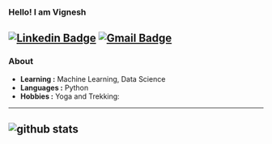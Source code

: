 ### Hello! I am Vignesh 
[![Linkedin Badge](https://img.shields.io/badge/-Vignesh-blue?style=flat-square&logo=Linkedin&logoColor=white&link=https://www.linkedin.com/in/vignesh-59b755197//)](https://www.linkedin.com/in/vignesh-59b755197/) [![Gmail Badge](https://img.shields.io/badge/-vignesh.suvarna95@gmail.com-c14438?style=flat-square&logo=Gmail&logoColor=white&link=mailto:vignesh.suvarna95@gmail.com)](mailto:vignesh.suvarna95@gmail.com)
--------------------------------------------------------------------------------------------------------------------------------------------------------------------------
### About

-  **Learning :** Machine Learning, Data Science
-  **Languages :** Python
-  **Hobbies :** Yoga and Trekking:
--------------------------------------------------------------------------------------------------------------------------------------------------------------------------
![github stats](https://github-readme-stats.vercel.app/api?username=Vig1995&show_icons=true)
--------------------------------------------------------------------------------------------------------------------------------------------------------------------------
